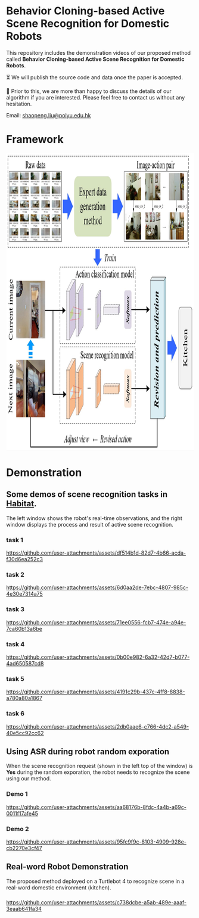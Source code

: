 # Behavior Cloning-based Active Scene Recognition for Domestic Robots

This repository includes the demonstration videos of our proposed method called **Behavior Cloning-based Active Scene Recognition for Domestic Robots**. 

:hourglass_flowing_sand: We will publish the source code and data once the paper is accepted. 

:beer: Prior to this, we are more than happy to discuss the details of our algorithm if you are interested. Please feel free to contact us without any hesitation.

Email: shaopeng.liu@polyu.edu.hk

# Framework

<p align="center">
<img src="https://github.com/simpleliu66/ASR/blob/main/img/framework.jpg" height= "800" width="1000">
</p>


# Demonstration
## Some demos of scene recognition tasks in [**Habitat**](https://aihabitat.org/datasets/hm3d/).
The left window shows the robot's real-time observations, and the right window displays the process and result of active scene recognition.

### task 1
https://github.com/user-attachments/assets/df514b1d-82d7-4b66-acda-f30d6ea252c3

### task 2
https://github.com/user-attachments/assets/6d0aa2de-7ebc-4807-985c-4e30e7314a75

### task 3
https://github.com/user-attachments/assets/71ee0556-fcb7-474e-a94e-7ca60b13a6be

### task 4
https://github.com/user-attachments/assets/0b00e982-6a32-42d7-b077-4ad650587cd8

### task 5
https://github.com/user-attachments/assets/4191c29b-437c-4ff8-8838-a780a80a1867

### task 6
https://github.com/user-attachments/assets/2db0aae6-c766-4dc2-a549-40e5cc92cc62

## Using ASR during robot random exporation
When the scene recognition request (shown in the left top of the window) is **Yes** during the random exporation, the robot needs to recognize the scene using our method. 

### Demo 1
https://github.com/user-attachments/assets/aa68176b-8fdc-4a4b-a69c-0011f17afe45

### Demo 2
https://github.com/user-attachments/assets/95fc9f9c-8103-4909-928e-cb2270e3cf47

## Real-word Robot Demonstration
The proposed method deployed on a Turtlebot 4 to recognize scene in a real-word domestic environment (kitchen).
###  
https://github.com/user-attachments/assets/c738dcbe-a5ab-489e-aaaf-3eaab641fa34
